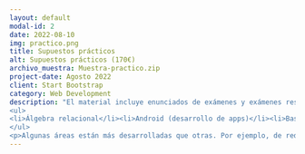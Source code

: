 ```yaml
---
layout: default
modal-id: 2
date: 2022-08-10
img: practico.png
title: Supuestos prácticos
alt: Supuestos prácticos (170€)
archivo_muestra: Muestra-practico.zip
project-date: Agosto 2022
client: Start Bootstrap
category: Web Development
description: "El material incluye enunciados de exámenes y exámenes resueltos, apuntes, ejercicios y proyectos resueltos acerca de:
<ul>
<li>Álgebra relacional</li><li>Android (desarrollo de apps)</li><li>Bash (terminal y scripting)</li><li>C</li><li>C++</li><li>C#</li><li>Expresiones regulares</li><li>Git</li><li>HTML, CSS y JavaScript</li><li>Node</li><li>PHP</li><li>Python</li><li>Redes</li><li>SQL</li><li>UML</li><li>XML, DTD, XSD y XSL</li>
</ul>
<p>Algunas áreas están más desarrolladas que otras. Por ejemplo, de redes incluyo: Apache web server, CCNA, DHCP, DNS, Docker, exámenes, FTP,  IPTABLES, Mail Server, SSH Server, entre otras cosas.</p>"
---
```

